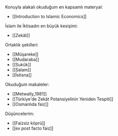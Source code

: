 Konuyla alakalı okuduğum en kapsamlı materyal:
- [[Introduction to Islamic Economics]]

İslam ile İktisadın en büyük kesişimi:
- [[Zekât]]

Ortaklık şekilleri:
- [[Müşareke]]
- [[Mudaraba]]
- [[Sukûk]]
- [[Salam]]
- [[İstisna]]

Okuduğum makaleler:
- [[Metwally_1981]]
- [[Türkiye'de Zekât Potansiyelinin Yeniden Tespiti]]
- [[Osmanlıda faiz]]

Düşüncelerim:
- [[Faizsiz köprü]]
- [[ex post facto faiz]]